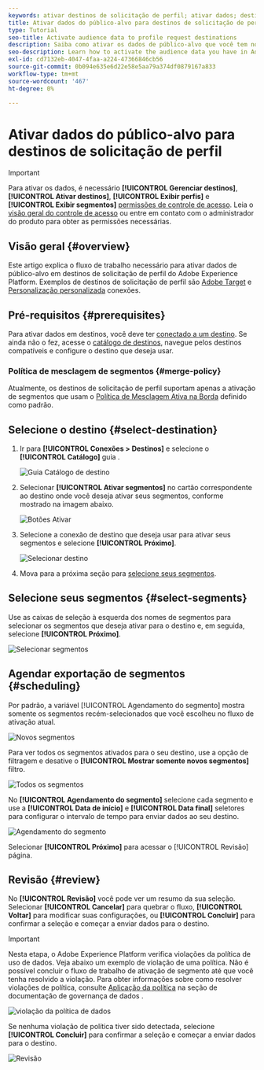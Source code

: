 ```yaml
---
keywords: ativar destinos de solicitação de perfil; ativar dados; destinos de solicitação de perfil
title: Ativar dados do público-alvo para destinos de solicitação de perfil
type: Tutorial
seo-title: Activate audience data to profile request destinations
description: Saiba como ativar os dados de público-alvo que você tem no Adobe Experience Platform, mapeando segmentos para destinos de solicitação de perfil.
seo-description: Learn how to activate the audience data you have in Adobe Experience Platform by mapping segments to profile request destinations.
exl-id: cd7132eb-4047-4faa-a224-47366846cb56
source-git-commit: 0b094e635e6d22e58e5aa79a374df0879167a833
workflow-type: tm+mt
source-wordcount: '467'
ht-degree: 0%

---
```


# Ativar dados do público-alvo para destinos de solicitação de perfil

>[!IMPORTANT]
> 
>Para ativar os dados, é necessário **[!UICONTROL Gerenciar destinos]**, **[!UICONTROL Ativar destinos]**, **[!UICONTROL Exibir perfis]** e **[!UICONTROL Exibir segmentos]** [permissões de controle de acesso](/help/access-control/home.md#permissions). Leia o [visão geral do controle de acesso](/help/access-control/ui/overview.md) ou entre em contato com o administrador do produto para obter as permissões necessárias.

## Visão geral {#overview}

Este artigo explica o fluxo de trabalho necessário para ativar dados de público-alvo em destinos de solicitação de perfil do Adobe Experience Platform. Exemplos de destinos de solicitação de perfil são [Adobe Target](../../destinations/catalog/personalization/adobe-target-connection.md) e [Personalização personalizada](../../destinations/catalog/personalization/custom-personalization.md) conexões.

## Pré-requisitos {#prerequisites}

Para ativar dados em destinos, você deve ter [conectado a um destino](./connect-destination.md). Se ainda não o fez, acesse o [catálogo de destinos](../catalog/overview.md), navegue pelos destinos compatíveis e configure o destino que deseja usar.

### Política de mesclagem de segmentos {#merge-policy}

Atualmente, os destinos de solicitação de perfil suportam apenas a ativação de segmentos que usam o [Política de Mesclagem Ativa na Borda](../../segmentation/ui/segment-builder.md#merge-policies) definido como padrão.

## Selecione o destino {#select-destination}

1. Ir para **[!UICONTROL Conexões > Destinos]** e selecione o **[!UICONTROL Catálogo]** guia .

   ![Guia Catálogo de destino](../assets/ui/activate-segment-streaming-destinations/catalog-tab.png)

1. Selecionar **[!UICONTROL Ativar segmentos]** no cartão correspondente ao destino onde você deseja ativar seus segmentos, conforme mostrado na imagem abaixo.

   ![Botões Ativar](../assets/ui/activate-profile-request-destinations/activate-segments-button.png)

1. Selecione a conexão de destino que deseja usar para ativar seus segmentos e selecione **[!UICONTROL Próximo]**.

   ![Selecionar destino](../assets/ui/activate-profile-request-destinations/select-destination.png)

1. Mova para a próxima seção para [selecione seus segmentos](#select-segments).

## Selecione seus segmentos {#select-segments}

Use as caixas de seleção à esquerda dos nomes de segmentos para selecionar os segmentos que deseja ativar para o destino e, em seguida, selecione **[!UICONTROL Próximo]**.

![Selecionar segmentos](../assets/ui/activate-profile-request-destinations/select-segments.png)

## Agendar exportação de segmentos {#scheduling}

Por padrão, a variável [!UICONTROL Agendamento do segmento] mostra somente os segmentos recém-selecionados que você escolheu no fluxo de ativação atual.

![Novos segmentos](../assets/ui/activate-profile-request-destinations/new-segments.png)

Para ver todos os segmentos ativados para o seu destino, use a opção de filtragem e desative o **[!UICONTROL Mostrar somente novos segmentos]** filtro.

![Todos os segmentos](../assets/ui/activate-profile-request-destinations/all-segments.png)

No **[!UICONTROL Agendamento do segmento]** selecione cada segmento e use a **[!UICONTROL Data de início]** e **[!UICONTROL Data final]** seletores para configurar o intervalo de tempo para enviar dados ao seu destino.

![Agendamento do segmento](../assets/ui/activate-profile-request-destinations/segment-schedule.png)

Selecionar **[!UICONTROL Próximo]** para acessar o [!UICONTROL Revisão] página.

## Revisão {#review}

No **[!UICONTROL Revisão]** você pode ver um resumo da sua seleção. Selecionar **[!UICONTROL Cancelar]** para quebrar o fluxo, **[!UICONTROL Voltar]** para modificar suas configurações, ou **[!UICONTROL Concluir]** para confirmar a seleção e começar a enviar dados para o destino.

>[!IMPORTANT]
>
>Nesta etapa, o Adobe Experience Platform verifica violações da política de uso de dados. Veja abaixo um exemplo de violação de uma política. Não é possível concluir o fluxo de trabalho de ativação de segmento até que você tenha resolvido a violação. Para obter informações sobre como resolver violações de política, consulte [Aplicação da política](../../rtcdp/privacy/data-governance-overview.md#enforcement) na seção de documentação de governança de dados .

![violação da política de dados](../assets/common/data-policy-violation.png)

Se nenhuma violação de política tiver sido detectada, selecione **[!UICONTROL Concluir]** para confirmar a seleção e começar a enviar dados para o destino.

![Revisão](../assets/ui/activate-profile-request-destinations/review.png)

<!--

Commenting out this part since destination monitoring is not available currently for the Adobe Target and Custom Personalization destinations.

## Verify segment activation {#verify}

Check the [destination monitoring documentation](../../dataflows/ui/monitor-destinations.md) for detailed information on how to monitor the flow of data to your destinations.

-->